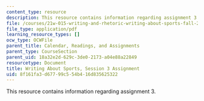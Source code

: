 ```yaml
---
content_type: resource
description: This resource contains information regarding assignment 3.
file: /courses/21w-015-writing-and-rhetoric-writing-about-sports-fall-2013/8f161fa3d67799c554b416d835625322_MIT21W_015F13_Assignment3.pdf
file_type: application/pdf
learning_resource_types: []
ocw_type: OCWFile
parent_title: Calendar, Readings, and Assignments
parent_type: CourseSection
parent_uid: 18a32e2d-629c-3de0-2173-a04e88a22849
resourcetype: Document
title: Writing About Sports, Session 3 Assignment
uid: 8f161fa3-d677-99c5-54b4-16d835625322
---
```

This resource contains information regarding assignment 3.

